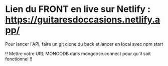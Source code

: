 ﻿# Lien du FRONT en live sur Netlify : https://guitaresdoccasions.netlify.app/

Pour lancer l'API, faire un git clone du back et lancer en local avec npm start 

!! Mettre votre URL MONGODB dans mongoose.connect pour qu'il soit fonctionnel !!
